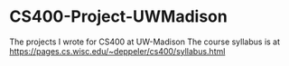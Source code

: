 # CS400-Project-UWMadison
The projects I wrote for CS400 at UW-Madison
The course syllabus is at https://pages.cs.wisc.edu/~deppeler/cs400/syllabus.html
